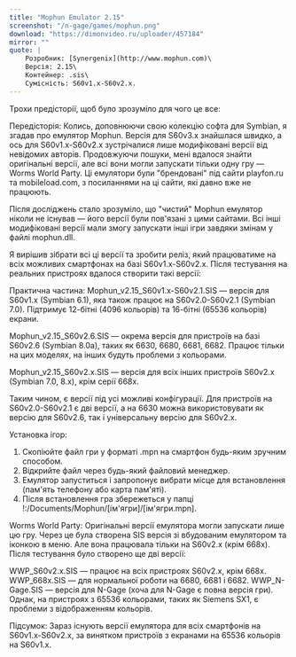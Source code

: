 ```yaml
---
title: "Mophun Emulator 2.15"
screenshot: "/n-gage/games/mophun.png"
download: "https://dimonvideo.ru/uploader/457184"
mirror: ""
quote: |
    Розробник: [Synergenix](http://www.mophun.com)\
    Версія: 2.15\
    Контейнер: .sis\
    Сумісність: S60v1.x-S60v2.x.
---
```


Трохи предісторії, щоб було зрозуміло для чого це все:

Передісторія:
Колись, доповнюючи свою колекцію софта для Symbian, я згадав про емулятор Mophun. Версія для S60v3.x знайшлася швидко, а ось для S60v1.x-S60v2.x зустрічалися лише модифіковані версії від невідомих авторів. Продовжуючи пошуки, мені вдалося знайти оригінальні версії, але всі вони могли запускати тільки одну гру — Worms World Party. Ці емулятори були "брендовані" під сайти playfon.ru та mobileload.com, з посиланнями на ці сайти, які давно вже не працюють.

Після досліджень стало зрозуміло, що "чистий" Mophun емулятор ніколи не існував — його версії були пов'язані з цими сайтами. Всі інші модифіковані версії мали змогу запускати інші ігри завдяки змінам у файлі mophun.dll.

Я вирішив зібрати всі ці версії та зробити реліз, який працюватиме на всіх можливих смартфонах на базі S60v1.x-S60v2.x. Після тестування на реальних пристроях вдалося створити такі версії:

Практична частина:
Mophun_v2.15_S60v1.x-S60v2.1.SIS — версія для S60v1.x (Symbian 6.1), яка також працює на S60v2.0-S60v2.1 (Symbian 7.0). Підтримує 12-бітні (4096 кольорів) та 16-бітні (65536 кольорів) екрани.

Mophun_v2.15_S60v2.6.SIS — окрема версія для пристроїв на базі S60v2.6 (Symbian 8.0a), таких як 6630, 6680, 6681, 6682. Працює тільки на цих моделях, на інших будуть проблеми з кольорами.

Mophun_v2.15_S60v2.x.SIS — версія для всіх інших пристроїв S60v2.x (Symbian 7.0, 8.x), крім серії 668x.

Таким чином, є версії під усі можливі конфігурації. Для пристроїв на S60v2.0-S60v2.1 є дві версії, а на 6630 можна використовувати як версію для S60v2.6, так і універсальну версію для S60v2.x.

Установка ігор:
1. Скопіюйте файл гри у форматі .mpn на смартфон будь-яким зручним способом.
2. Відкрийте файл через будь-який файловий менеджер.
3. Емулятор запуститься і запропонує вибрати місце для встановлення (пам'ять телефону або карта пам'яті).
4. Після встановлення гра збережеться у папці !:/Documents/Mophun/[ім'ягри]/[ім'ягри.mpn].

Worms World Party:
Оригінальні версії емулятора могли запускати лише цю гру. Через це була створена SIS версія зі вбудованим емулятором та іконкою в меню. Але вона працювала тільки на S60v2.x (крім 668x). Після тестування було створено ще дві версії:

WWP_S60v2.x.SIS — працює на всіх пристроях S60v2.x, крім 668x.
WWP_668x.SIS — для нормальної роботи на 6680, 6681 і 6682.
WWP_N-Gage.SIS — версія для N-Gage (хоча для N-Gage є повна версія гри).
Однак, на пристроях з 65536 кольорами, таких як Siemens SX1, є проблеми з відображенням кольорів.

Підсумок:
Зараз існують версії емулятора для всіх смартфонів на S60v1.x-S60v2.x, за винятком пристроїв з екранами на 65536 кольорів на S60v1.x.
